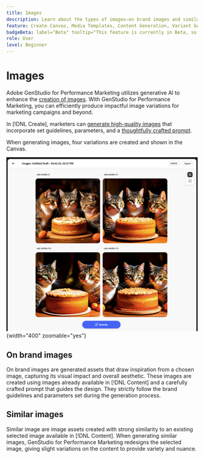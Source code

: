 ```yaml
---
title: Images
description: Learn about the types of images—on brand images and similar images—you can generate in Adobe GenStudio for Performance Marketing.
feature: Create Canvas, Media Templates, Content Generation, Variant Generation
badgeBeta: label="Beta" tooltip="This feature is currently in Beta, so some functionality may be limited or subject to change."
role: User
level: Beginner
---
```

# Images

Adobe GenStudio for Performance Marketing utilizes generative AI to enhance the [creation of images](/help/user-guide/create/create-banner-experience.md). With GenStudio for Performance Marketing, you can efficiently produce impactful image variations for marketing campaigns and beyond.

In [!DNL Create], marketers can [generate high-quality images](/help/user-guide/create/create-assets.md) that incorporate set guidelines, parameters, and a [thoughtfully crafted prompt](/help/user-guide/effective-prompts.md).

When generating images, four variations are created and shown in the Canvas.

![Generate similar images](/help/assets/generate-similar.png){width="400" zoomable="yes"}

<!-- See  [Follow channel-specific template guidelines](/help/user-guide/content/best-practices-for-templates.md#follow-channel-specific-template-guidelines) for information about supported dimensions, recognized fields names, and more. -->

## On brand images

On brand images are generated assets that draw inspiration from a chosen image, capturing its visual impact and overall aesthetic. These images are created using images already available in [!DNL Content] and a carefully crafted prompt that guides the design. They strictly follow the brand guidelines and parameters set during the generation process.

## Similar images

Similar image are image assets created with strong similarity to an existing selected image available in [!DNL Content]. When generating similar images, GenStudio for Performance Marketing redesigns the selected image, giving slight variations on the content to provide variety and nuance.
